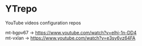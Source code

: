 # YTrepo
YouTube videos configuration repos

mt-bgpv67 -> https://www.youtube.com/watch?v=elhj-1n-DD4<br>
mt-vxlan -> https://www.youtube.com/watch?v=e3sy6vz64FA
